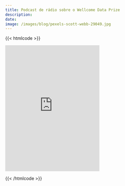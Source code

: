 ```yaml
---
title: Podcast de rádio sobre o Wellcome Data Prize
description:
date:
image: /images/blog/pexels-scott-webb-29049.jpg
---
```


{{< htmlcode >}}

<iframe loading="lazy" id="inlineFrameExample" title="Inline Frame Example" src="https://echocast.fabrik.fm/9qY6RR97RmW37q" width="300" height="400" style="box-sizing: inherit; border: 0px; font-size: 17px; font-style: normal; font-weight: 300; margin: 0px; outline: 0px; padding: 0px; vertical-align: baseline; max-width: 100%; color: rgb(58, 58, 58); font-family: Roboto, sans-serif; font-variant-ligatures: normal; font-variant-caps: normal; letter-spacing: normal; orphans: 2; text-align: start; text-indent: 0px; text-transform: none; widows: 2; word-spacing: 0px; -webkit-text-stroke-width: 0px; white-space: normal; background-color: rgb(255, 255, 255); text-decoration-thickness: initial; text-decoration-style: initial; text-decoration-color: initial;"></iframe>

{{< /htmlcode >}}

